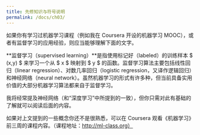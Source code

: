 ```yaml
---
title: 先修知识与符号说明
permalink: /docs/ch03/
---
```


如果你有学习过机器学习课程（例如我在 Coursera 开设的机器学习 MOOC），或者有监督学习的应用经验，则应当能够理解下面的文字。

**监督学习（supervised learning）**是指使用标记好（labeled）的训练样本 $ (x,y) $ 来学习一个从 $ x $ 映射到 $ y $ 的函数。监督学习算法主要包括线性回归（linear regression）、对数几率回归（logistic regression，又译作逻辑回归）和神经网络（neural network）。虽然机器学习的形式有许多种，但当前具备实用价值的大部分机器学习算法都来自于监督学习。

我将经常提及神经网络（和“深度学习”中所提到的一致），但你只需对此有基础的了解就可以阅读后面的内容。

如果对上文提到的一些概念你还不是很熟悉，可以在 Coursera 观看《机器学习》前三周的课程内容。（课程地址：http://ml-class.org）